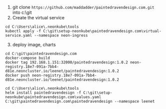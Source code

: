 1. git clone `https://github.com/maddadder/paintedravendesign.com.git` into c:\git
2. Create the virtual service
```
cd C:\Users\alice\.neonkube\tools
kubectl apply -f C:\git\setup-neonkube\paintedravendesign.com\virtual-service.yaml --namespace neon-ingress
```
3. deploy image, charts 
```
cd C:\git\paintedravendesign.com
docker-compose build
docker tag 192.168.1.151:32000/paintedravendesign:1.0.2 neon-registry.18e7-091a-7bb4-d81e.neoncluster.io/leenet/paintedravendesign:1.0.2
docker push neon-registry.18e7-091a-7bb4-d81e.neoncluster.io/leenet/paintedravendesign:1.0.2

cd C:\Users\alice\.neonkube\tools
helm install paintedravendesign -f C:\git\setup-neonkube\paintedravendesign.com\values.yaml C:\git\paintedravendesign.com\paintedravendesign --namespace leenet
```
